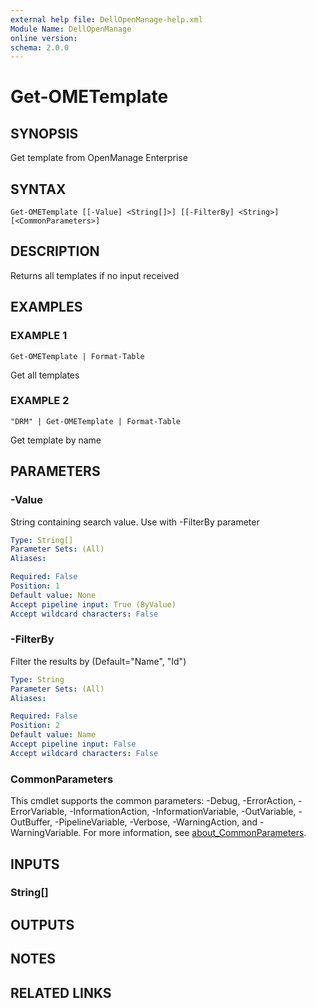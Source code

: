 ```yaml
---
external help file: DellOpenManage-help.xml
Module Name: DellOpenManage
online version:
schema: 2.0.0
---
```


# Get-OMETemplate

## SYNOPSIS
Get template from OpenManage Enterprise

## SYNTAX

```
Get-OMETemplate [[-Value] <String[]>] [[-FilterBy] <String>] [<CommonParameters>]
```

## DESCRIPTION
Returns all templates if no input received

## EXAMPLES

### EXAMPLE 1
```
Get-OMETemplate | Format-Table
```

Get all templates

### EXAMPLE 2
```
"DRM" | Get-OMETemplate | Format-Table
```

Get template by name

## PARAMETERS

### -Value
String containing search value.
Use with -FilterBy parameter

```yaml
Type: String[]
Parameter Sets: (All)
Aliases:

Required: False
Position: 1
Default value: None
Accept pipeline input: True (ByValue)
Accept wildcard characters: False
```

### -FilterBy
Filter the results by (Default="Name", "Id")

```yaml
Type: String
Parameter Sets: (All)
Aliases:

Required: False
Position: 2
Default value: Name
Accept pipeline input: False
Accept wildcard characters: False
```

### CommonParameters
This cmdlet supports the common parameters: -Debug, -ErrorAction, -ErrorVariable, -InformationAction, -InformationVariable, -OutVariable, -OutBuffer, -PipelineVariable, -Verbose, -WarningAction, and -WarningVariable. For more information, see [about_CommonParameters](http://go.microsoft.com/fwlink/?LinkID=113216).

## INPUTS

### String[]
## OUTPUTS

## NOTES

## RELATED LINKS
